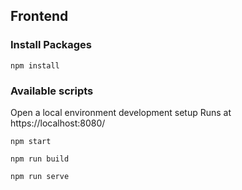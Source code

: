 ## Frontend

### Install Packages
```
npm install
```

### Available scripts

Open a local environment development setup
Runs at https://localhost:8080/
```
npm start
```

```
npm run build
```

```
npm run serve
```